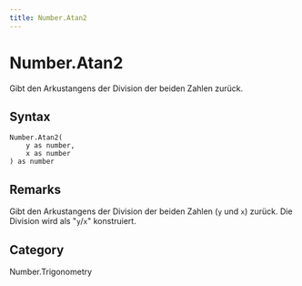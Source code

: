 ```yaml
---
title: Number.Atan2
---
```


# Number.Atan2


Gibt den Arkustangens der Division der beiden Zahlen zurück.


## Syntax

```powerquery
Number.Atan2(
    y as number,
    x as number
) as number
```


## Remarks

Gibt den Arkustangens der Division der beiden Zahlen (<code>y</code> und <code>x</code>) zurück. Die Division wird als "<code>y</code>/<code>x</code>" konstruiert.



## Category
Number.Trigonometry
